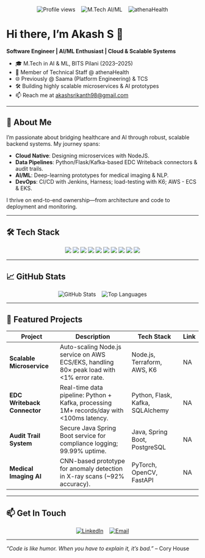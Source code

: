<p align="center">
  <img src="https://komarev.com/ghpvc/?username=AkashS&color=blue" alt="Profile views"/>
  &nbsp;&nbsp;
  <img src="https://img.shields.io/badge/M.Tech-AI/ML-blue?logo=academic" alt="M.Tech AI/ML"/>
  &nbsp;&nbsp;
  <img src="https://img.shields.io/badge/athenaHealth-Member%20of%20Technical%20Staff-green?logo=athenahealth" alt="athenaHealth"/>
</p>

# Hi there, I’m Akash S 👋

**Software Engineer | AI/ML Enthusiast | Cloud & Scalable Systems**

- 🎓 M.Tech in AI & ML, BITS Pilani (2023–2025)  
- 💼 Member of Technical Staff @ athenaHealth  
- 🌐 Previously @ Saama (Platform Engineering) & TCS  
- 🛠️ Building highly scalable microservices & AI prototypes  
- 📫 Reach me at [akashsrikanth98@gmail.com](mailto:akashsrikanth98@gmail.com)

---

## 🚀 About Me

I’m passionate about bridging healthcare and AI through robust, scalable backend systems. My journey spans:

- **Cloud Native**: Designing microservices with NodeJS.  
- **Data Pipelines**: Python/Flask/Kafka-based EDC Writeback connectors & audit trails.  
- **AI/ML**: Deep-learning prototypes for medical imaging & NLP.  
- **DevOps**: CI/CD with Jenkins, Harness; load-testing with K6; AWS - ECS & EKS.  

I thrive on end-to-end ownership—from architecture and code to deployment and monitoring.

---

## 🛠️ Tech Stack

<p align="center">
  <img src="https://img.shields.io/badge/Node.js-339933?logo=node.js&logoColor=white" /> 
  <img src="https://img.shields.io/badge/Python-3776AB?logo=python&logoColor=white" /> 
  <img src="https://img.shields.io/badge/Java-007396?logo=java&logoColor=white" /> 
  <img src="https://img.shields.io/badge/Docker-2496ED?logo=docker&logoColor=white" /> 
  <img src="https://img.shields.io/badge/Kubernetes-326CE5?logo=kubernetes&logoColor=white" /> 
  <img src="https://img.shields.io/badge/AWS-232F3E?logo=amazonaws&logoColor=white" /> 
  <img src="https://img.shields.io/badge/PostgreSQL-316192?logo=postgresql&logoColor=white" /> 
  <img src="https://img.shields.io/badge/Kafka-231F20?logo=apachekafka&logoColor=white" /> 
  <img src="https://img.shields.io/badge/Flask-000000?logo=flask&logoColor=white" /> 
  <img src="https://img.shields.io/badge/Spring%20Boot-6DB33F?logo=springboot&logoColor=white" />
</p>

---

## 📈 GitHub Stats

<p align="center">
  <img src="https://github-readme-stats.vercel.app/api?username=akashWhoCodes&show_icons=true&theme=dark&count_private=true" alt="GitHub Stats" />
  &nbsp;&nbsp;
  <img src="https://github-readme-stats.vercel.app/api/top-langs/?username=akashWhoCodes&layout=compact&theme=dark" alt="Top Languages" />
</p>

---

## 🔭 Featured Projects

| Project | Description | Tech Stack | Link |
| ------- | ----------- | ---------- | ---- |
| **Scalable Microservice** | Auto-scaling Node.js service on AWS ECS/EKS, handling 80× peak load with <1% error rate. | Node.js, Terraform, AWS, K6 | NA |
| **EDC Writeback Connector** | Real-time data pipeline: Python + Kafka, processing 1M+ records/day with <100ms latency. | Python, Flask, Kafka, SQLAlchemy | NA |
| **Audit Trail System** | Secure Java Spring Boot service for compliance logging; 99.99% uptime. | Java, Spring Boot, PostgreSQL | NA |
| **Medical Imaging AI** | CNN-based prototype for anomaly detection in X-ray scans (~92% accuracy). | PyTorch, OpenCV, FastAPI | NA |

---


## 📫 Get In Touch

<p align="center">
  <a href="https://linkedin.com/in/iamakash"><img src="https://img.shields.io/badge/LinkedIn-0A66C2?logo=linkedin&logoColor=white" alt="LinkedIn"/></a>
  &nbsp;&nbsp;
  <a href="mailto:akashsrikanth98@gmail.com"><img src="https://img.shields.io/badge/Email-D14836?logo=gmail&logoColor=white" alt="Email"/></a>
</p>

---

*“Code is like humor. When you have to explain it, it’s bad.”* – Cory House  
